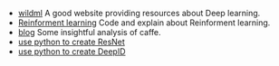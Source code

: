 - [wildml](http://www.wildml.com/) A good website providing resources about Deep learning.
- [Reinforment learning](https://github.com/dennybritz/reinforcement-learning) Code and explain about Reinforment learning.
- [blog](http://buptldy.github.io/) Some insightful analysis of caffe.
- [use python to create ResNet](http://blog.csdn.net/a_1937/article/details/51507545)
- [use python to create DeepID](http://blog.csdn.net/a_1937/article/details/50334919)

